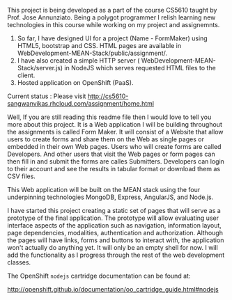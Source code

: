 This project is being developed as a part of the course CS5610 taught by Prof. Jose Annunziato. Being a polygot programmer I relish learning new technologies in this course while working on my project and assignemnts.

1. So far, I have designed UI for a project (Name - FormMaker) using HTML5, bootstrap and CSS. HTML pages are available in WebDevelopment-MEAN-Stack/public/assignment/.
2. I have also created a simple HTTP server ( WebDevelopment-MEAN-Stack/server.js) in NodeJS which serves requested HTML files to the client.
3. Hosted application on OpenShift (PaaS).

Current status : 
Please visit http://cs5610-sangwanvikas.rhcloud.com/assignment/home.html

Well, If you are still reading this readme file then I would love to tell you more about this project. It is a Web application I will be building throughout the assignments is called Form Maker. It will consist of a Website that allow users to create forms and share them on the Web as single pages or embedded in their own Web pages. Users who will create forms are called Developers. And other users that visit the Web pages or form pages can then fill in and submit the forms are calles Submitters. Developers can login to their account and see the results in tabular format or download them as CSV files.

This Web application will be built on the MEAN stack using the four underpinning technologies MongoDB, Express, AngularJS, and Node.js.

I have started this project creating a static set of pages that will serve as a prototype of the final application. The prototype will allow evaluating user interface aspects of the application such as navigation, information layout, page dependencies, modalities, authentication and authorization. Although the pages will have links, forms and buttons to interact with, the application won't actually do anything yet. It will only be an empty shell for now. I will add the functionality as I progress through the rest of the web development classes.

The OpenShift `nodejs` cartridge documentation can be found at:

http://openshift.github.io/documentation/oo_cartridge_guide.html#nodejs
